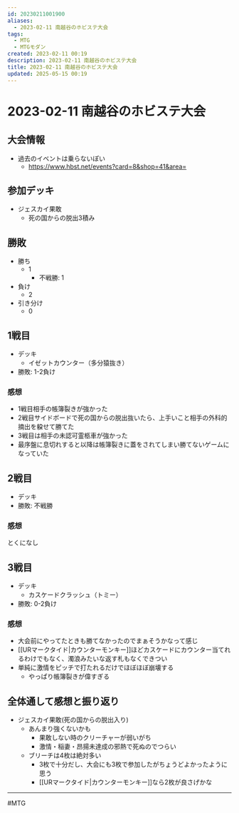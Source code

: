 ```yaml
---
id: 20230211001900
aliases:
  - 2023-02-11 南越谷のホビステ大会
tags:
  - MTG
  - MTGモダン
created: 2023-02-11 00:19
description: 2023-02-11 南越谷のホビステ大会
title: 2023-02-11 南越谷のホビステ大会
updated: 2025-05-15 00:19
---
```


# 2023-02-11 南越谷のホビステ大会

## 大会情報

- 過去のイベントは乗らないぽい
    - https://www.hbst.net/events?card=8&shop=41&area=

## 参加デッキ

- ジェスカイ果敢
    - 死の国からの脱出3積み

## 勝敗

- 勝ち
    - 1
        - 不戦勝: 1
- 負け
    - 2
- 引き分け
    - 0

## 1戦目
- デッキ
    - イゼットカウンター（多分猿抜き）
- 勝敗: 1-2負け

### 感想
- 1戦目相手の帳簿裂きが強かった
- 2戦目サイドボードで死の国からの脱出抜いたら、上手いこと相手の外科的摘出を躱せて勝てた
- 3戦目は相手の未認可霊柩車が強かった
- 最序盤に息切れすると以降は帳簿裂きに蓋をされてしまい勝てないゲームになっていた

## 2戦目
- デッキ
- 勝敗:  不戦勝

### 感想
とくになし

## 3戦目
- デッキ
    - カスケードクラッシュ（トミー）
- 勝敗: 0-2負け

### 感想
- 大会前にやってたときも勝てなかったのでまぁそうかなって感じ
- [[URマークタイド|カウンターモンキー]]ほどカスケードにカウンター当てれるわけでもなく、濁浪みたいな返す札もなくできつい
- 単純に激情をピッチで打たれるだけでほぼほぼ崩壊する
    - やっぱり帳簿裂きが偉すぎる

## 全体通して感想と振り返り

- ジェスカイ果敢(死の国からの脱出入り)
    - あんまり強くないかも
        - 果敢しない時のクリーチャーが弱いがち
        - 激情・稲妻・昂揚未達成の邪熱で死ぬのでつらい
    - ブリーチは4枚は絶対多い
        - 3枚で十分だし、大会にも3枚で参加したがちょうどよかったように思う
        - [[URマークタイド|カウンターモンキー]]なら2枚が良さげかな

---
#MTG
